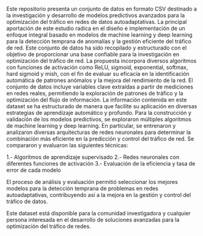 Este repositorio presenta un conjunto de datos en formato CSV destinado a la investigación y desarrollo de modelos predictivos avanzados para la optimización del tráfico en redes de datos autoadaptativas. La principal aportación de este estudio radica en el diseño e implementación de un enfoque integral basado en modelos de machine learning y deep learning para la detección temprana de anomalías y la gestión eficiente del tráfico de red. 
Este conjunto de datos ha sido recopilado y estructurado con el objetivo de proporcionar una base confiable para la investigación en optimización del tráfico de red. La propuesta incorpora diversos algoritmos con funciones de activación como ReLU, sigmoid, exponential, softmax, hard sigmoid y mish, con el fin de evaluar su eficacia en la identificación automática de patrones anómalos y la mejora del rendimiento de la red.
El conjunto de datos incluye variables clave extraídas a partir de mediciones en redes reales, permitiendo la exploración de patrones de tráfico y la optimización del flujo de información. La información contenida en este dataset se ha estructurado de manera que facilite su aplicación en diversas estrategias de aprendizaje automático y profundo.
Para la construcción y validación de los modelos predictivos, se exploraron múltiples algoritmos de machine learning y deep learning. En particular, se entrenaron y analizaron diversas arquitecturas de redes neuronales para determinar la combinación más eficiente en la predicción y control del tráfico de red. Se compararon y evaluaron las siguientes técnicas:

1.- Algoritmos de aprendizaje supervisado
2.- Redes neuronales con diferentes funciones de activación
3.- Evaluación de la eficiencia y tasa de error de cada modelo

El proceso de análisis y evaluación permitió seleccionar los mejores modelos para la detección temprana de problemas en redes autoadaptativas, contribuyendo así a la mejora en la gestión y control del tráfico de datos.

Este dataset está disponible para la comunidad investigadora y cualquier persona interesada en el desarrollo de soluciones avanzadas para la optimización del tráfico de redes. 
